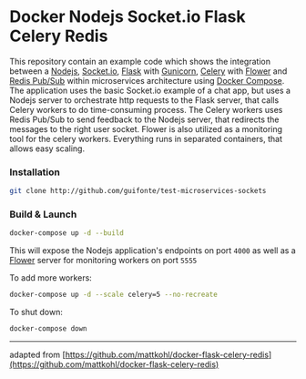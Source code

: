 # Docker Nodejs Socket.io Flask Celery Redis

This repository contain an example code which shows the integration between a [Nodejs](https://nodejs.org/en/), [Socket.io](https://socket.io), [Flask](https://palletsprojects.com/p/flask/) with [Gunicorn](https://gunicorn.org/), [Celery](http://www.celeryproject.org/) with [Flower](https://flower.readthedocs.io/en/latest/) and [Redis Pub/Sub](https://redis.io/topics/pubsub) within microservices architecture using [Docker Compose](https://docs.docker.com/compose/). The application uses the basic Socket.io example of a chat app, but uses a Nodejs server to orchestrate http requests to the Flask server, that calls Celery workers to do time-consuming process. The Celery workers uses Redis Pub/Sub to send feedback to the Nodejs server, that redirects the messages to the right user socket. Flower is also utilized as a monitoring tool for the celery workers. Everything runs in separated containers, that allows easy scaling.

### Installation

```bash
git clone http://github.com/guifonte/test-microservices-sockets
```

### Build & Launch

```bash
docker-compose up -d --build
```

This will expose the Nodejs application's endpoints on port `4000` as well as a [Flower](https://github.com/mher/flower) server for monitoring workers on port `5555`

To add more workers:

```bash
docker-compose up -d --scale celery=5 --no-recreate
```

To shut down:

```bash
docker-compose down
```

---

adapted from [https://github.com/mattkohl/docker-flask-celery-redis](https://github.com/mattkohl/docker-flask-celery-redis)
